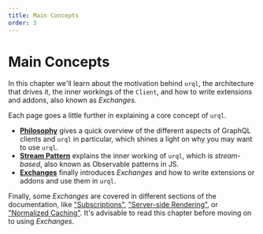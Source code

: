 ```yaml
---
title: Main Concepts
order: 3
---
```


# Main Concepts

In this chapter we'll learn about the motivation behind `urql`, the architecture that drives it, the
inner workings of the `Client`, and how to write extensions and addons, also known as _Exchanges_.

Each page goes a little further in explaining a core concept of `urql`.

- [**Philosophy**](./philosophy.md) gives a quick overview of the different aspects of GraphQL clients and `urql` in
  particular, which shines a light on why you may want to use `urql`.
- [**Stream Pattern**](./stream-patterns.md) explains the inner working of `urql`, which is _stream-based_, also known as
  Observable patterns in JS.
- [**Exchanges**](./exchanges.md) finally introduces _Exchanges_ and how to write extensions or addons and use them
  in `urql`.

Finally, some _Exchanges_ are covered in different sections of the documentation, like
["Subscriptions"](../advanced/subscriptions.md), ["Server-side
Rendering"](../advanced/server-side-rendering.md), or ["Normalized
Caching"](../graphcache/normalized-caching.md). It's advisable to read this chapter before moving on
to using _Exchanges_.
